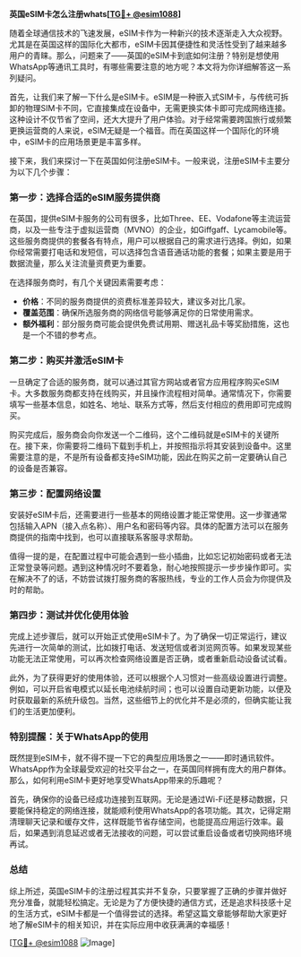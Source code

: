**英国eSIM卡怎么注册whats[[TG💪+ @esim1088](https://t.me/s/esim1088)]**

随着全球通信技术的飞速发展，eSIM卡作为一种新兴的技术逐渐走入大众视野。尤其是在英国这样的国际化大都市，eSIM卡因其便捷性和灵活性受到了越来越多用户的青睐。那么，问题来了——英国的eSIM卡到底如何注册？特别是想使用WhatsApp等通讯工具时，有哪些需要注意的地方呢？本文将为你详细解答这一系列疑问。

首先，让我们来了解一下什么是eSIM卡。eSIM是一种嵌入式SIM卡，与传统可拆卸的物理SIM卡不同，它直接集成在设备中，无需更换实体卡即可完成网络连接。这种设计不仅节省了空间，还大大提升了用户体验。对于经常需要跨国旅行或频繁更换运营商的人来说，eSIM无疑是一个福音。而在英国这样一个国际化的环境中，eSIM卡的应用场景更是丰富多样。

接下来，我们来探讨一下在英国如何注册eSIM卡。一般来说，注册eSIM卡主要分为以下几个步骤：

### 第一步：选择合适的eSIM服务提供商

在英国，提供eSIM卡服务的公司有很多，比如Three、EE、Vodafone等主流运营商，以及一些专注于虚拟运营商（MVNO）的企业，如Giffgaff、Lycamobile等。这些服务商提供的套餐各有特点，用户可以根据自己的需求进行选择。例如，如果你经常需要打电话和发短信，可以选择包含语音通话功能的套餐；如果主要是用于数据流量，那么关注流量资费更为重要。

在选择服务商时，有几个关键因素需要考虑：
- **价格**：不同的服务商提供的资费标准差异较大，建议多对比几家。
- **覆盖范围**：确保所选服务商的网络信号能够满足你的日常使用需求。
- **额外福利**：部分服务商可能会提供免费试用期、赠送礼品卡等奖励措施，这也是一个不错的参考点。

### 第二步：购买并激活eSIM卡

一旦确定了合适的服务商，就可以通过其官方网站或者官方应用程序购买eSIM卡。大多数服务商都支持在线购买，并且操作流程相对简单。通常情况下，你需要填写一些基本信息，如姓名、地址、联系方式等，然后支付相应的费用即可完成购买。

购买完成后，服务商会向你发送一个二维码，这个二维码就是eSIM卡的关键所在。接下来，你需要将二维码下载到手机上，并按照指示将其安装到设备中。这里需要注意的是，不是所有设备都支持eSIM功能，因此在购买之前一定要确认自己的设备是否兼容。

### 第三步：配置网络设置

安装好eSIM卡后，还需要进行一些基本的网络设置才能正常使用。这一步骤通常包括输入APN（接入点名称）、用户名和密码等内容。具体的配置方法可以在服务商提供的指南中找到，也可以直接联系客服寻求帮助。

值得一提的是，在配置过程中可能会遇到一些小插曲，比如忘记初始密码或者无法正常登录等问题。遇到这种情况时不要着急，耐心地按照提示一步步操作即可。实在解决不了的话，不妨尝试拨打服务商的客服热线，专业的工作人员会为你提供及时的帮助。

### 第四步：测试并优化使用体验

完成上述步骤后，就可以开始正式使用eSIM卡了。为了确保一切正常运行，建议先进行一次简单的测试，比如拨打电话、发送短信或者浏览网页等。如果发现某些功能无法正常使用，可以再次检查网络设置是否正确，或者重新启动设备试试看。

此外，为了获得更好的使用体验，还可以根据个人习惯对一些高级设置进行调整。例如，可以开启省电模式以延长电池续航时间；也可以设置自动更新功能，以便及时获取最新的系统升级包。当然，这些细节上的优化并不是必须的，但确实能让我们的生活更加便利。

### 特别提醒：关于WhatsApp的使用

既然提到eSIM卡，就不得不提一下它的典型应用场景之一——即时通讯软件。WhatsApp作为全球最受欢迎的社交平台之一，在英国同样拥有庞大的用户群体。那么，如何利用eSIM卡更好地享受WhatsApp带来的乐趣呢？

首先，确保你的设备已经成功连接到互联网。无论是通过Wi-Fi还是移动数据，只要能保持稳定的网络连接，就能顺利使用WhatsApp的各项功能。其次，记得定期清理聊天记录和缓存文件，这样既能节省存储空间，也能提高应用运行效率。最后，如果遇到消息延迟或者无法接收的问题，可以尝试重启设备或者切换网络环境再试。

### 总结

综上所述，英国eSIM卡的注册过程其实并不复杂，只要掌握了正确的步骤并做好充分准备，就能轻松搞定。无论是为了方便快捷的通信方式，还是追求科技感十足的生活方式，eSIM卡都是一个值得尝试的选择。希望这篇文章能够帮助大家更好地了解eSIM卡的相关知识，并在实际应用中收获满满的幸福感！

[[TG💪+ @esim1088](https://t.me/s/esim1088) ![Image](https://i.postimg.cc/4NQfJmqS/Snipaste-2025-05-13-00-14-12.png)]